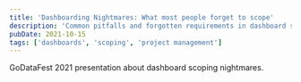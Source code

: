 ```yaml
---
title: 'Dashboarding Nightmares: What most people forget to scope'
description: 'Common pitfalls and forgotten requirements in dashboard scoping projects.'
pubDate: 2021-10-15
tags: ['dashboards', 'scoping', 'project management']
---
```


GoDataFest 2021 presentation about dashboard scoping nightmares.
